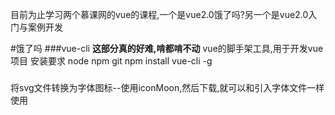 目前为止学习两个慕课网的vue的课程,一个是vue2.0饿了吗?另一个是vue2.0入门与案例开发


#饿了吗
###vue-cli 
**这部分真的好难,啃都啃不动**
vue的脚手架工具,用于开发vue项目
安装要求 node npm git
npm install  vue-cli -g

###
将svg文件转换为字体图标--使用iconMoon,然后下载,就可以和引入字体文件一样使用